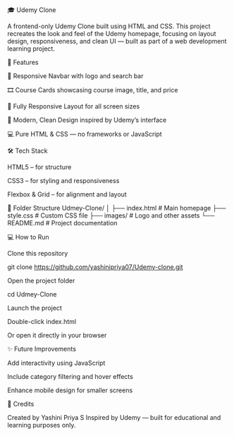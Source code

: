 🎓 Udemy Clone

A frontend-only Udemy Clone built using HTML and CSS.
This project recreates the look and feel of the Udemy homepage, focusing on layout design, responsiveness, and clean UI — built as part of a web development learning project.

🚀 Features

🧭 Responsive Navbar with logo and search bar

🎞️ Course Cards showcasing course image, title, and price

📱 Fully Responsive Layout for all screen sizes

🎨 Modern, Clean Design inspired by Udemy’s interface

💻 Pure HTML & CSS — no frameworks or JavaScript

🛠️ Tech Stack

HTML5 – for structure

CSS3 – for styling and responsiveness

Flexbox & Grid – for alignment and layout

📂 Folder Structure
Udmey-Clone/
│
├── index.html        # Main homepage
├── style.css         # Custom CSS file
├── images/           # Logo and other assets
└── README.md         # Project documentation

💻 How to Run

Clone this repository

git clone https://github.com/yashinipriya07/Udemy-clone.git


Open the project folder

cd Udmey-Clone


Launch the project

Double-click index.html

Or open it directly in your browser


✨ Future Improvements

Add interactivity using JavaScript

Include category filtering and hover effects

Enhance mobile design for smaller screens

🙌 Credits

Created by Yashini Priya S
Inspired by Udemy
 — built for educational and learning purposes only.
